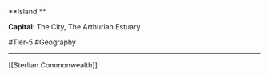 **Island **

**Capital**: The City, The Arthurian Estuary

#Tier-5 #Geography 

---
[[Sterlian Commonwealth]]